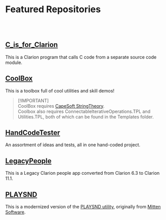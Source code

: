 # Featured Repositories
<br>
<br>

## [C_is_for_Clarion](https://github.com/StevenSchifter/ClarionProjects/tree/main/C_is_for_Clarion)<br>
This is a Clarion program that calls C code from a separate source code module.<br>

## [CoolBox](https://github.com/StevenSchifter/ClarionProjects/tree/main/CoolBox)<br>
This is a toolbox full of cool utilities and skill demos!<br>

> [!IMPORTANT]<br>
> CoolBox requires [CapeSoft StringTheory](https://www.capesoft.com/accessories/StringTheorysp.htm).<br>
> Coolbox also requires ConnectableIterativeOperations.TPL and Utilities.TPL, both of which can be found in the Templates folder.<br>

## [HandCodeTester](https://github.com/StevenSchifter/ClarionProjects/tree/main/HandCodeTester)<br>
An assortment of ideas and tests, all in one hand-coded project.<br>

## [LegacyPeople](https://github.com/StevenSchifter/ClarionProjects/tree/main/LegacyPeople)<br>
This is a Legacy Clarion people app converted from Clarion 6.3 to Clarion 11.1.<br>

## [PLAYSND](https://github.com/StevenSchifter/ClarionProjects/tree/main/PLAYSND)<br>
This is a modernized version of the [PLAYSND utility](https://www.mittensoftware.com/DL/PLAYSND.ZIP), originally from [Mitten Software](https://www.mittensoftware.com/Downloads.htm).
